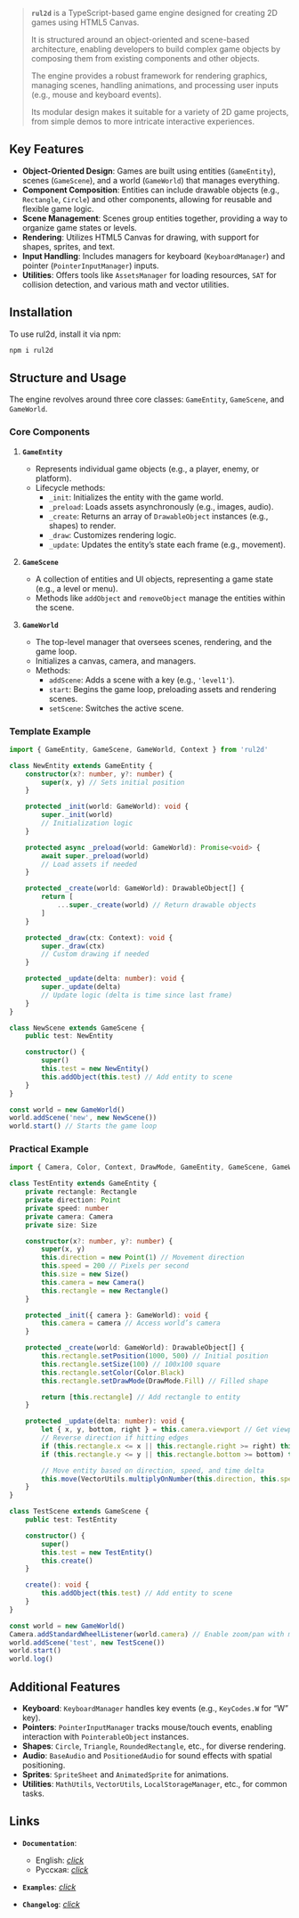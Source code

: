 > **`rul2d`** is a TypeScript-based game engine designed for creating 2D games using HTML5 Canvas. 
> 
> It is structured around an object-oriented and scene-based architecture, enabling developers to build complex game objects by composing them from existing components and other objects. 
> 
> The engine provides a robust framework for rendering graphics, managing scenes, handling animations, and processing user inputs (e.g., mouse and keyboard events). 
> 
> Its modular design makes it suitable for a variety of 2D game projects, from simple demos to more intricate interactive experiences.

## Key Features

- **Object-Oriented Design**: Games are built using entities (`GameEntity`), scenes (`GameScene`), and a world (`GameWorld`) that manages everything.
- **Component Composition**: Entities can include drawable objects (e.g., `Rectangle`, `Circle`) and other components, allowing for reusable and flexible game logic.
- **Scene Management**: Scenes group entities together, providing a way to organize game states or levels.
- **Rendering**: Utilizes HTML5 Canvas for drawing, with support for shapes, sprites, and text.
- **Input Handling**: Includes managers for keyboard (`KeyboardManager`) and pointer (`PointerInputManager`) inputs.
- **Utilities**: Offers tools like `AssetsManager` for loading resources, `SAT` for collision detection, and various math and vector utilities.

## Installation

To use rul2d, install it via npm:

```bash
npm i rul2d
```

## Structure and Usage

The engine revolves around three core classes: `GameEntity`, `GameScene`, and `GameWorld`.

### Core Components

1. **`GameEntity`**
   - Represents individual game objects (e.g., a player, enemy, or platform).
   - Lifecycle methods:
     - `_init`: Initializes the entity with the game world.
     - `_preload`: Loads assets asynchronously (e.g., images, audio).
     - `_create`: Returns an array of `DrawableObject` instances (e.g., shapes) to render.
     - `_draw`: Customizes rendering logic.
     - `_update`: Updates the entity’s state each frame (e.g., movement).

2. **`GameScene`**
   - A collection of entities and UI objects, representing a game state (e.g., a level or menu).
   - Methods like `addObject` and `removeObject` manage the entities within the scene.

3. **`GameWorld`**
   - The top-level manager that oversees scenes, rendering, and the game loop.
   - Initializes a canvas, camera, and managers.
   - Methods:
     - `addScene`: Adds a scene with a key (e.g., `'level1'`).
     - `start`: Begins the game loop, preloading assets and rendering scenes.
     - `setScene`: Switches the active scene.

### Template Example

```typescript
import { GameEntity, GameScene, GameWorld, Context } from 'rul2d'

class NewEntity extends GameEntity {
    constructor(x?: number, y?: number) {
        super(x, y) // Sets initial position
    }

    protected _init(world: GameWorld): void {
        super._init(world)
        // Initialization logic
    }

    protected async _preload(world: GameWorld): Promise<void> {
        await super._preload(world)
        // Load assets if needed
    }

    protected _create(world: GameWorld): DrawableObject[] {
        return [
            ...super._create(world) // Return drawable objects
        ]
    }

    protected _draw(ctx: Context): void {
        super._draw(ctx)
        // Custom drawing if needed
    }

    protected _update(delta: number): void {
        super._update(delta)
        // Update logic (delta is time since last frame)
    }
}

class NewScene extends GameScene {
    public test: NewEntity

    constructor() {
        super()
        this.test = new NewEntity()
        this.addObject(this.test) // Add entity to scene
    }
}

const world = new GameWorld()
world.addScene('new', new NewScene())
world.start() // Starts the game loop
```

### Practical Example

```typescript
import { Camera, Color, Context, DrawMode, GameEntity, GameScene, GameWorld, Point, Rectangle, Size, VectorUtils } from 'rul2d'

class TestEntity extends GameEntity {
    private rectangle: Rectangle
    private direction: Point
    private speed: number
    private camera: Camera
    private size: Size

    constructor(x?: number, y?: number) {
        super(x, y)
        this.direction = new Point(1) // Movement direction
        this.speed = 200 // Pixels per second
        this.size = new Size()
        this.camera = new Camera()
        this.rectangle = new Rectangle()
    }

    protected _init({ camera }: GameWorld): void {
        this.camera = camera // Access world’s camera
    }

    protected _create(world: GameWorld): DrawableObject[] {
        this.rectangle.setPosition(1000, 500) // Initial position
        this.rectangle.setSize(100) // 100x100 square
        this.rectangle.setColor(Color.Black)
        this.rectangle.setDrawMode(DrawMode.Fill) // Filled shape

        return [this.rectangle] // Add rectangle to entity
    }

    protected _update(delta: number): void {
        let { x, y, bottom, right } = this.camera.viewport // Get viewport bounds
        // Reverse direction if hitting edges
        if (this.rectangle.x <= x || this.rectangle.right >= right) this.direction.x *= -1
        if (this.rectangle.y <= y || this.rectangle.bottom >= bottom) this.direction.y *= -1

        // Move entity based on direction, speed, and time delta
        this.move(VectorUtils.multiplyOnNumber(this.direction, this.speed), delta)
    }
}

class TestScene extends GameScene {
    public test: TestEntity

    constructor() {
        super()
        this.test = new TestEntity()
        this.create()
    }

    create(): void {
        this.addObject(this.test) // Add entity to scene
    }
}

const world = new GameWorld()
Camera.addStandardWheelListener(world.camera) // Enable zoom/pan with mouse wheel
world.addScene('test', new TestScene())
world.start()
world.log()
```

## Additional Features

- **Keyboard**: `KeyboardManager` handles key events (e.g., `KeyCodes.W` for “W” key).
- **Pointers**: `PointerInputManager` tracks mouse/touch events, enabling interaction with `PointerableObject` instances.
- **Shapes**: `Circle`, `Triangle`, `RoundedRectangle`, etc., for diverse rendering.
- **Audio**: `BaseAudio` and `PositionedAudio` for sound effects with spatial positioning.
- **Sprites**: `SpriteSheet` and `AnimatedSprite` for animations.
- **Utilities**: `MathUtils`, `VectorUtils`, `LocalStorageManager`, etc., for common tasks.

## Links

- **`Documentation`**:
  - English: [*click*](docs/en.md)
  - Русская: [*click*](docs/ru.md)

- **`Examples`**: [*click*](examples/)
- **`Changelog`**: [*click*](CHANGELOG.md)